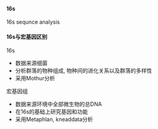 #### 16s
 16s sequnce analysis

#### 16s与宏基因区别
16s
 * 数据来源细菌
 * 分析群落的物种组成, 物种间的进化关系以及群落的多样性
 * 采用Mothur分析

宏基因组
 * 数据来源环境中全部微生物的总DNA
 * 在16s的基础上研究基因和功能
 * 采用Metaphlan, kneaddata分析
